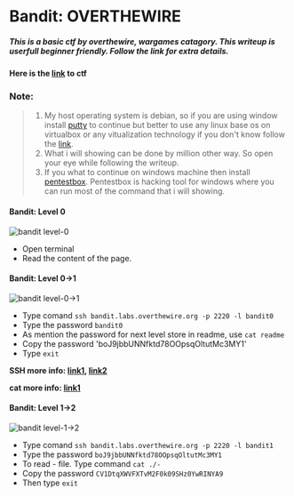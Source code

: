 # Bandit: OVERTHEWIRE

##### This is a basic ctf by overthewire, wargames catagory. This writeup is userfull beginner friendly. Follow the link for extra details.

**Here is the [link](https://overthewire.org/wargames/bandit/) to ctf**

### Note:
>1. My host operating system is debian, so if you are using window install [putty](https://putty.org/) to continue but better to use any linux base os on virtualbox or any vitualization technology if you don't know follow the [link](https://youtu.be/qH8Igk2wF9o).
>2. What i will showing can be done by million other way. So open your eye while following the writeup.
>3. If you what to continue on windows machine then install [pentestbox](https://pentestbox.org/). Pentestbox is hacking tool for windows where you can run most of the command that i will showing.


#### Bandit: Level 0

![bandit level-0](https://i.imgur.com/zJMHSFJ.png)

- Open terminal 
- Read the content of the page.


#### Bandit: Level 0->1

![bandit level-0->1](https://i.imgur.com/LpCDx2S.png)

- Type comand `ssh bandit.labs.overthewire.org -p 2220 -l bandit0`
- Type the password `bandit0`
- As mention the password for next level store in readme, use `cat readme`
- Copy the password 'boJ9jbbUNNfktd78OOpsqOltutMc3MY1'
- Type `exit`

**SSH more info: [link1](https://youtu.be/qWKK_PNHnnA), [link2](https://youtu.be/hQWRp-FdTpc)**

**cat more info: [link1](https://linuxize.com/post/linux-cat-command/)**


#### Bandit: Level 1->2

![bandit level-1->2](https://i.imgur.com/WXRVSFp.png)

- Type comand `ssh bandit.labs.overthewire.org -p 2220 -l bandit1`
- Type the password `boJ9jbbUNNfktd78OOpsqOltutMc3MY1`
- To read - file. Type command `cat ./-`
- Copy the password `CV1DtqXWVFXTvM2F0k09SHz0YwRINYA9`
- Then type `exit`

